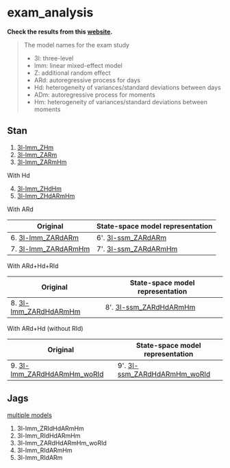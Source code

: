 # exam_analysis

**Check the results from this [website](https://xup6y3ul6.github.io/exam_analysis/).**

> The model names for the exam study
> - 3l: three-level
> - lmm: linear mixed-effect model
> - Z: additional random effect
> - ARd: autoregressive process for days
> - Hd: heterogeneity of variances/standard deviations between days
> - ADm: autoregressive process for moments
> - Hm: heterogeneity of variances/standard deviations between moments


## Stan 

1. [3l-lmm_ZHm](results/exam_3l-lmm_ZHm_Seed20250616_result.html)
2. [3l-lmm_ZARm](results/exam_3l-lmm_ZARm_Seed20250616_result.html)
3. [3l-lmm_ZARmHm](results/exam_3l-lmm_ZARmHm_Seed20250616_result.html)

With Hd

4. [3l-lmm_ZHdHm](results/exam_3l-lmm_ZHdHm_Seed20250616_result.html)
5. [3l-lmm_ZHdARmHm](results/exam_3l-lmm_ZHdARmHm_Seed20250616_result.html)

With ARd

| Original | State-space model representation |
|----------|----------------------------------|
| 6. [3l-lmm_ZARdARm](results/exam_3l-lmm_ZARdARm_Seed20250616_result.html) | 6'. [3l-ssm_ZARdARm](results/exam_3l-ssm_ZARdARm_Seed20250616_result.html) |
| 7. [3l-lmm_ZARdARmHm](results/exam_3l-lmm_ZARdARmHm_Seed20250616_result.html) | 7'. [3l-ssm_ZARdARmHm](results/exam_3l-ssm_ZARdARmHm_Seed20250616_result.html) |

With ARd+Hd+RId

| Original | State-space model representation |
|----------|----------------------------------|
| 8. [3l-lmm_ZARdHdARmHm](results/exam_3l-lmm_ZARdHdARmHm_Seed20250616_result.html) | 8'. [3l-ssm_ZARdHdARmHm](results/exam_3l-ssm_ZARdHdARmHm_Seed20250616_result.html)  |


With ARd+Hd (without RId)

| Original | State-space model representation |
|----------|----------------------------------|
| 9. [3l-lmm_ZARdHdARmHm_woRId](results/exam_3l-lmm_ZARdHdARmHm_woRId_Seed20250708_result.html) | 9'. [3l-ssm_ZARdHdARmHm_woRId](results/exam_3l-ssm_ZARdHdARmHm_woRId_Seed20250708_result.html)  |


## Jags

[multiple models](results/exam_study_by_jags.html)

1. 3l-lmm_ZRIdHdARmHm
2. 3l-lmm_RIdHdARmHm
3. 3l-lmm_ZARdHdARmHm_woRId
4. 3l-lmm_RIdARmHm
5. 3l-lmm_RIdARm
